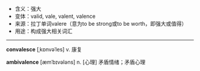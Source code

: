 - <span class="definition">含义：强大</span>
- <span class="definition">变体：valid, vale, valent, valence</span>
- <span class="definition">来源：拉丁单词valere（意为to be strong或to be worth，即强大或值得）</span>
- <span class="definition">用途：构成强大相关词汇</span>

---

<span class="vocabulary">**convalesce**</span> [ˌkɒnvəˈles] v. 康复

<span class="vocabulary">**ambivalence**</span> [æmˈbɪvələns] n. [心理] 矛盾情绪；矛盾心理

